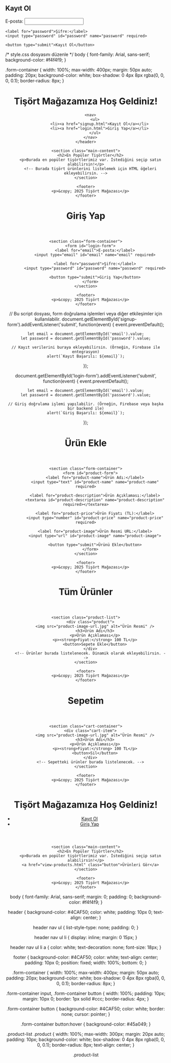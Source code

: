 <!-- signup.html dosyasını düzenle -->
<h2>Kayıt Ol</h2>
<form id="signup-form">
    <label for="email">E-posta:</label>
    <input type="email" id="email" name="email" required>

    <label for="password">Şifre:</label>
    <input type="password" id="password" name="password" required>

    <button type="submit">Kayıt Ol</button>
</form>
/* style.css dosyasını düzenle */
body {
    font-family: Arial, sans-serif;
    background-color: #f4f4f9;
}

.form-container {
    width: 100%;
    max-width: 400px;
    margin: 50px auto;
    padding: 20px;
    background-color: white;
    box-shadow: 0 4px 8px rgba(0, 0, 0, 0.1);
    border-radius: 8px;
}<!DOCTYPE html>
<html lang="tr">
<head>
    <meta charset="UTF-8">
    <meta name="viewport" content="width=device-width, initial-scale=1.0">
    <title>Tişört Satışı</title>
    <link rel="stylesheet" href="style.css">
</head>
<body>
    <header>
        <h1>Tişört Mağazamıza Hoş Geldiniz!</h1>

        <nav>
            <ul>
                <li><a href="signup.html">Kayıt Ol</a></li>
                <li><a href="login.html">Giriş Yap</a></li>
            </ul>
        </nav>
    </header>
    
    <section class="main-content">
        <h2>En Popüler Tişörtler</h2>
        <p>Burada en popüler tişörtlerimiz var. İstediğini seçip satın alabilirsin!</p>
        <!-- Burada tişört ürünlerini listelemek için HTML öğeleri ekleyebilirsin. -->
    </section>

    <footer>
        <p>&copy; 2025 Tişört Mağazası</p>
    </footer>
</body>
</html><!DOCTYPE html>
<html lang="tr">
<head>
    <meta charset="UTF-8">
    <meta name="viewport" content="width=device-width, initial-scale=1.0">
    <title>Giriş Yap</title>
    <link rel="stylesheet" href="style.css">
</head>
<body>
    <header>
        <h1>Giriş Yap</h1>
    </header>

    <section class="form-container">
        <form id="login-form">
            <label for="email">E-posta:</label>
            <input type="email" id="email" name="email" required>

            <label for="password">Şifre:</label>
            <input type="password" id="password" name="password" required>

            <button type="submit">Giriş Yap</button>
        </form>
    </section>

    <footer>
        <p>&copy; 2025 Tişört Mağazası</p>
    </footer>
</body>
</html>// Bu script dosyası, form doğrulama işlemleri veya diğer etkileşimler için kullanılabilir.
document.getElementById('signup-form').addEventListener('submit', function(event) {
    event.preventDefault();
    
    let email = document.getElementById('email').value;
    let password = document.getElementById('password').value;

    // Kayıt verilerini buraya ekleyebilirsin. (Örneğin, Firebase ile entegrasyon)
    alert(`Kayıt Başarılı: ${email}`);
});

document.getElementById('login-form').addEventListener('submit', function(event) {
    event.preventDefault();
    
    let email = document.getElementById('email').value;
    let password = document.getElementById('password').value;

    // Giriş doğrulama işlemi yapılabilir. (Örneğin, Firebase veya başka bir backend ile)
    alert(`Giriş Başarılı: ${email}`);
});<!DOCTYPE html>
<html lang="tr">
<head>
    <meta charset="UTF-8">
    <meta name="viewport" content="width=device-width, initial-scale=1.0">
    <title>Ürün Ekle</title>
    <link rel="stylesheet" href="style.css">
</head>
<body>
    <header>
        <h1>Ürün Ekle</h1>
    </header>

    <section class="form-container">
        <form id="product-form">
            <label for="product-name">Ürün Adı:</label>
            <input type="text" id="product-name" name="product-name" required>

            <label for="product-description">Ürün Açıklaması:</label>
            <textarea id="product-description" name="product-description" required></textarea>

            <label for="product-price">Ürün Fiyatı (TL):</label>
            <input type="number" id="product-price" name="product-price" required>

            <label for="product-image">Ürün Resmi URL:</label>
            <input type="url" id="product-image" name="product-image">

            <button type="submit">Ürünü Ekle</button>
        </form>
    </section>

    <footer>
        <p>&copy; 2025 Tişört Mağazası</p>
    </footer>
</body>
</html><!DOCTYPE html>
<html lang="tr">
<head>
    <meta charset="UTF-8">
    <meta name="viewport" content="width=device-width, initial-scale=1.0">
    <title>Ürünler</title>
    <link rel="stylesheet" href="style.css">
</head>
<body>
    <header>
        <h1>Tüm Ürünler</h1>
    </header>

    <section class="product-list">
        <div class="product">
            <img src="product-image-url.jpg" alt="Ürün Resmi" />
            <h3>Ürün Adı</h3>
            <p>Ürün Açıklaması</p>
            <p><strong>Fiyat:</strong> 100 TL</p>
            <button>Sepete Ekle</button>
        </div>
        <!-- Ürünler burada listelenecek. Dinamik olarak ekleyebilirsin. -->
    </section>

    <footer>
        <p>&copy; 2025 Tişört Mağazası</p>
    </footer>
</body>
</html><!DOCTYPE html>
<html lang="tr">
<head>
    <meta charset="UTF-8">
    <meta name="viewport" content="width=device-width, initial-scale=1.0">
    <title>Sepetim</title>
    <link rel="stylesheet" href="style.css">
</head>
<body>
    <header>
        <h1>Sepetim</h1>
    </header>

    <section class="cart-container">
        <div class="cart-item">
            <img src="product-image-url.jpg" alt="Ürün Resmi" />
            <h3>Ürün Adı</h3>
            <p>Ürün Açıklaması</p>
            <p><strong>Fiyat:</strong> 100 TL</p>
            <button>Sil</button>
        </div>
        <!-- Sepetteki ürünler burada listelenecek. -->
    </section>

    <footer>
        <p>&copy; 2025 Tişört Mağazası</p>
    </footer>
</body>
</html><!DOCTYPE html>
<html lang="tr">
<head>
    <meta charset="UTF-8">
    <meta name="viewport" content="width=device-width, initial-scale=1.0">
    <title>Tişört Mağazası</title>
    <link rel="stylesheet" href="style.css">
</head>
<body>
    <header>
        <h1>Tişört Mağazamıza Hoş Geldiniz!</h1>
        <nav>
            <ul>
                <li><a href="signup.html">Kayıt Ol</a></li>
                <li><a href="login.html">Giriş Yap</a></li>
            </ul>
        </nav>
    </header>
    
    <section class="main-content">
        <h2>En Popüler Tişörtler</h2>
        <p>Burada en popüler tişörtlerimiz var. İstediğini seçip satın alabilirsin!</p>
        <a href="view-products.html" class="button">Ürünleri Gör</a>
    </section>

    <footer>
        <p>&copy; 2025 Tişört Mağazası</p>
    </footer>
</body>
</html>body {
    font-family: Arial, sans-serif;
    margin: 0;
    padding: 0;
    background-color: #f4f4f9;
}

header {
    background-color: #4CAF50;
    color: white;
    padding: 10px 0;
    text-align: center;
}

header nav ul {
    list-style-type: none;
    padding: 0;
}

header nav ul li {
    display: inline;
    margin: 0 15px;
}

header nav ul li a {
    color: white;
    text-decoration: none;
    font-size: 18px;
}

footer {
    background-color: #4CAF50;
    color: white;
    text-align: center;
    padding: 10px 0;
    position: fixed;
    width: 100%;
    bottom: 0;
}

.form-container {
    width: 100%;
    max-width: 400px;
    margin: 50px auto;
    padding: 20px;
    background-color: white;
    box-shadow: 0 4px 8px rgba(0, 0, 0, 0.1);
    border-radius: 8px;
}

.form-container input,
.form-container button {
    width: 100%;
    padding: 10px;
    margin: 10px 0;
    border: 1px solid #ccc;
    border-radius: 4px;
}

.form-container button {
    background-color: #4CAF50;
    color: white;
    border: none;
    cursor: pointer;
}

.form-container button:hover {
    background-color: #45a049;
}

.product-list .product {
    width: 100%;
    max-width: 300px;
    margin: 20px auto;
    padding: 10px;
    background-color: white;
    box-shadow: 0 4px 8px rgba(0, 0, 0, 0.1);
    border-radius: 8px;
    text-align: center;
}

.product-list